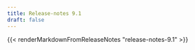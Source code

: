 ```yaml
---
title: Release-notes 9.1
draft: false
---
```


{{< renderMarkdownFromReleaseNotes "release-notes-9.1" >}}